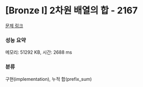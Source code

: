 # [Bronze I] 2차원 배열의 합 - 2167 

[문제 링크](https://www.acmicpc.net/problem/2167) 

### 성능 요약

메모리: 51292 KB, 시간: 2688 ms

### 분류

구현(implementation), 누적 합(prefix_sum)

